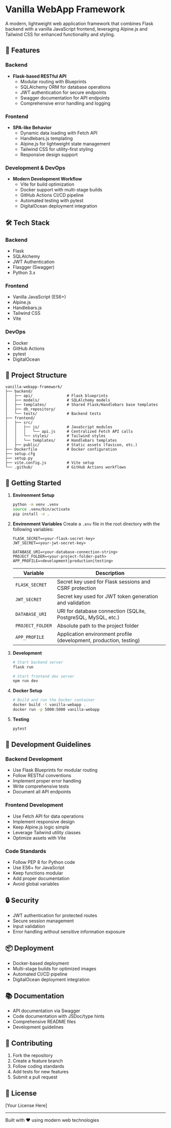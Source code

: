 # Vanilla WebApp Framework

A modern, lightweight web application framework that combines Flask backend with a vanilla JavaScript frontend, leveraging Alpine.js and Tailwind CSS for enhanced functionality and styling.

## 🚀 Features

### Backend
- **Flask-based RESTful API**
  - Modular routing with Blueprints
  - SQLAlchemy ORM for database operations
  - JWT authentication for secure endpoints
  - Swagger documentation for API endpoints
  - Comprehensive error handling and logging

### Frontend
- **SPA-like Behavior**
  - Dynamic data loading with Fetch API
  - Handlebars.js templating
  - Alpine.js for lightweight state management
  - Tailwind CSS for utility-first styling
  - Responsive design support

### Development & DevOps
- **Modern Development Workflow**
  - Vite for build optimization
  - Docker support with multi-stage builds
  - GitHub Actions CI/CD pipeline
  - Automated testing with pytest
  - DigitalOcean deployment integration

## 🛠️ Tech Stack

### Backend
- Flask
- SQLAlchemy
- JWT Authentication
- Flasgger (Swagger)
- Python 3.x

### Frontend
- Vanilla JavaScript (ES6+)
- Alpine.js
- Handlebars.js
- Tailwind CSS
- Vite

### DevOps
- Docker
- GitHub Actions
- pytest
- DigitalOcean

## 📁 Project Structure

```
vanilla-webapp-framework/
├── backend/
│   ├── api/               # Flask blueprints
│   ├── models/            # SQLAlchemy models
│   ├── templates/         # Shared Flask/Handlebars base templates
│   ├── db_repository/     
│   └── tests/             # Backend tests
├── frontend/
│   ├── src/
│   │   ├── js/            # JavaScript modules
│   │   │   └── api.js     # Centralized Fetch API calls
│   │   └── styles/        # Tailwind styles
│   │   └── templates/     # Handlebars templates
│   ├── public/            # Static assets (favicon, etc.)
├── Dockerfile             # Docker configuration
├── setup.cfg
├── setup.py
├── vite.config.js         # Vite setup
└── .github/               # GitHub Actions workflows
```

## 🚀 Getting Started

1. **Environment Setup**
   ```bash
   python -m venv .venv
   source .venv/bin/activate
   pip install -e .
   ```

2. **Environment Variables**
   Create a `.env` file in the root directory with the following variables:
   ```
   FLASK_SECRET=<your-flask-secret-key>
   JWT_SECRET=<your-jwt-secret-key>
   
   DATABASE_URI=<your-database-connection-string>
   PROJECT_FOLDER=<your-project-folder-path>
   APP_PROFILE=<development|production|testing>
   ```
   
   | Variable | Description |
   | --- | --- |
   | `FLASK_SECRET` | Secret key used for Flask sessions and CSRF protection |
   | `JWT_SECRET` | Secret key used for JWT token generation and validation |
   | `DATABASE_URI` | URI for database connection (SQLite, PostgreSQL, MySQL, etc.) |
   | `PROJECT_FOLDER` | Absolute path to the project folder |
   | `APP_PROFILE` | Application environment profile (development, production, testing) |

3. **Development**
   ```bash
   # Start backend server
   flask run
   
   # Start frontend dev server
   npm run dev
   ```

3. **Docker Setup**
   ```bash
   # Build and run the Docker container
   docker build -t vanilla-webapp .
   docker run -p 5000:5000 vanilla-webapp
   ```

4. **Testing**
   ```bash
   pytest
   ```

## 📝 Development Guidelines

### Backend Development
- Use Flask Blueprints for modular routing
- Follow RESTful conventions
- Implement proper error handling
- Write comprehensive tests
- Document all API endpoints

### Frontend Development
- Use Fetch API for data operations
- Implement responsive design
- Keep Alpine.js logic simple
- Leverage Tailwind utility classes
- Optimize assets with Vite

### Code Standards
- Follow PEP 8 for Python code
- Use ES6+ for JavaScript
- Keep functions modular
- Add proper documentation
- Avoid global variables

## 🔒 Security

- JWT authentication for protected routes
- Secure session management
- Input validation
- Error handling without sensitive information exposure

## 📦 Deployment

- Docker-based deployment
- Multi-stage builds for optimized images
- Automated CI/CD pipeline
- DigitalOcean deployment integration

## 📚 Documentation

- API documentation via Swagger
- Code documentation with JSDoc/type hints
- Comprehensive README files
- Development guidelines

## 🤝 Contributing

1. Fork the repository
2. Create a feature branch
3. Follow coding standards
4. Add tests for new features
5. Submit a pull request

## 📄 License

[Your License Here]

---

Built with ❤️ using modern web technologies 